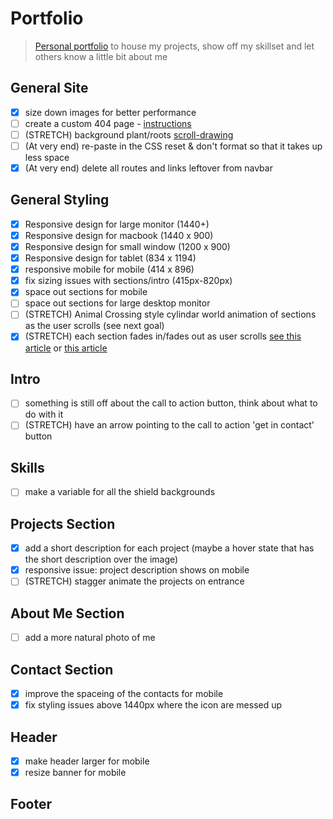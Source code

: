 # Portfolio

> [Personal portfolio](https://peterlofland.com/) to house my projects, show off my skillset and let others know a little bit about me

## General Site

-   [x] size down images for better performance
-   [ ] create a custom 404 page - [instructions](https://docs.github.com/en/pages/getting-started-with-github-pages/creating-a-custom-404-page-for-your-github-pages-site)
-   [ ] (STRETCH) background plant/roots [scroll-drawing](https://css-tricks.com/scroll-drawing/)
-   [ ] (At very end) re-paste in the CSS reset & don't format so that it takes up less space
-   [x] (At very end) delete all routes and links leftover from navbar

## General Styling

-   [x] Responsive design for large monitor (1440+)
-   [x] Responsive design for macbook (1440 x 900)
-   [x] Responsive design for small window (1200 x 900)
-   [x] Responsive design for tablet (834 x 1194)
-   [x] responsive mobile for mobile (414 x 896)
-   [x] fix sizing issues with sections/intro (415px-820px)
-   [x] space out sections for mobile
-   [ ] space out sections for large desktop monitor
-   [ ] (STRETCH) Animal Crossing style cylindar world animation of sections as the user scrolls (see next goal)
-   [x] (STRETCH) each section fades in/fades out as user scrolls [see this article](https://www.superhi.com/library/posts/how-to-add-web-design-elements-that-fade-in-and-out-on-scroll) or [this article](https://blog.hubspot.com/website/css-fade-in)

## Intro

-   [ ] something is still off about the call to action button, think about what to do with it
-   [ ] (STRETCH) have an arrow pointing to the call to action 'get in contact' button

## Skills

-   [ ] make a variable for all the shield backgrounds

## Projects Section

-   [x] add a short description for each project (maybe a hover state that has the short description over the image)
-   [x] responsive issue: project description shows on mobile
-   [ ] (STRETCH) stagger animate the projects on entrance

## About Me Section

-   [ ] add a more natural photo of me

## Contact Section

-   [x] improve the spaceing of the contacts for mobile
-   [x] fix styling issues above 1440px where the icon are messed up

## Header

-   [x] make header larger for mobile
-   [x] resize banner for mobile

## Footer
